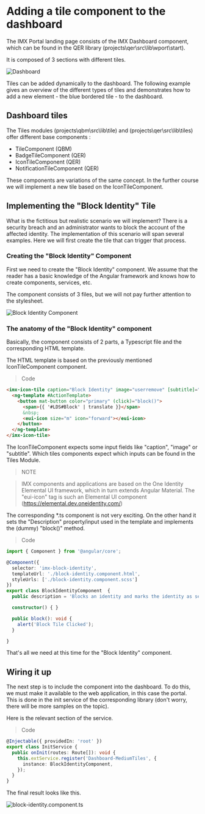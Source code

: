 # Adding a tile component to the dashboard

The IMX Portal landing page consists of the IMX Dashboard component, which can be found in the QER library (projects\qer\src\lib\wport\start).

It is composed of 3 sections with different tiles.

![Dashboard](../../assets/images/dashboard/1-dashboard.png)


Tiles can be added dynamically to the dashboard. The following example gives an overview of the different types of tiles and demonstrates how to add a new element - the blue bordered tile - to the dashboard.


## Dashboard tiles

The Tiles modules (projects\qbm\src\lib\tile) and (projects\qer\src\lib\tiles) offer different base components :

- TileComponent (QBM)
- BadgeTileComponent (QER)
- IconTileComponent (QER)
- NotificationTileComponent (QER)


These components are variations of the same concept. In the further course we will implement a new tile based on the IconTileComponent.


## Implementing the "Block Identity" Tile

What is the fictitious but realistic scenario we will implement?
There is a security breach and an administrator wants to block the account of the affected identity. The implementation of this scenario will span several examples. Here we will first create the tile that can trigger that process.

### Creating the "Block Identity" Component

First we need to create the "Block Identity" component. We assume that the reader has a basic knowledge of the Angular framework and knows how to create components, services, etc.

The component consists of 3 files, but we will not pay further attention to the stylesheet.

![Block Identity Component](../../assets/images/dashboard/2-block-identity-component.png)

### The anatomy of the "Block Identity" component

Basically, the component consists of 2 parts, a Typescript file and the corresponding HTML template.


The HTML template is based on the previously mentioned IconTileComponent component.

> Code

``` html
<imx-icon-tile caption="Block Identity" image="userremove" [subtitle]="description">
  <ng-template #ActionTemplate>
    <button mat-button color="primary" (click)="block()">
      <span>{{ '#LDS#Block' | translate }}</span>
      &nbsp;
      <eui-icon size="m" icon="forward"></eui-icon>
    </button>
  </ng-template>
</imx-icon-tile>
```

The IconTileComponent expects some input fields like "caption", "image" or "subtitle". Which tiles components expect which inputs can be found in the Tiles Module.

> NOTE

> IMX components and applications are based on the One Identity Elemental UI framework, which in turn extends Angular Material.  The "eui-icon" tag is such an Elemental UI component (https://elemental.dev.oneidentity.com/)

The corresponding *.ts component is not very exciting. On the other hand it sets the "Description" property/input used in the template and implements the (dummy) "block()" method.

> Code
``` ts
import { Component } from '@angular/core';

@Component({
  selector: 'imx-block-identity',
  templateUrl: './block-identity.component.html',
  styleUrls: ['./block-identity.component.scss']
})
export class BlockIdentityComponent  {
  public description = 'Blocks an identity and marks the identity as security risk.';

  constructor() { }

  public block(): void {
    alert('Block Tile Clicked');
  }

}
```

That's all we need at this time for the "Block Identity" component.

## Wiring it up
The next step is to include the component into the dashboard.
To do this, we must make it available to the web application, in this case the portal.
This is done in the init service of the corresponding library (don't worry, there will be more samples on the topic).

Here is the relevant section of the service.

> Code

``` ts
@Injectable({ providedIn: 'root' })
export class InitService {
  public onInit(routes: Route[]): void {
    this.extService.register('Dashboard-MediumTiles', {
      instance: BlockIdentityComponent,
    });
  }
}
```

The final result looks like this.


![block-identity.component.ts](../../assets/images/dashboard/5-block-identity-button.png)





